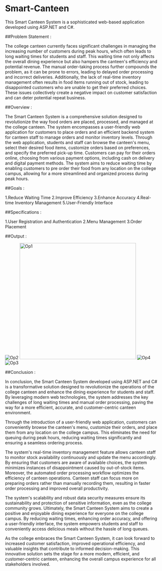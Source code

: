 # Smart-Canteen
This Smart Canteen System is a sophisticated web-based application developed 
using ASP.NET and C#.

##Problem Statement :

The college canteen currently faces significant challenges in managing the 
increasing number of customers during peak hours, which often leads to long 
waiting times for students and staff. This waiting time not only affects the overall 
dining experience but also hampers the canteen's efficiency and potential revenue. 
The manual order-taking process further compounds the problem, as it can be 
prone to errors, leading to delayed order processing and incorrect deliveries. 
Additionally, the lack of real-time inventory management often results in food 
items running out of stock, leading to disappointed customers who are unable to 
get their preferred choices. These issues collectively create a negative impact on 
customer satisfaction and can deter potential repeat business.

##Overview :

The Smart Canteen System is a comprehensive solution designed to revolutionize 
the way food orders are placed, processed, and managed at the college canteen. 
The system encompasses a user-friendly web application for customers to place 
orders and an efficient backend system for canteen staff to manage orders and 
monitor inventory levels. 
Through the web application, students and staff can browse the canteen's menu, 
select their desired food items, customize orders based on preferences, and specify 
the preferred pick-up time. Customers can pay for their orders online, choosing 
from various payment options, including cash on delivery and digital payment 
methods. The system aims to reduce waiting time by enabling customers to pre
order their food from any location on the college campus, allowing for a more 
streamlined and organized process during peak hours.

##Goals :

1.Reduce Waiting Time
2.Improve Efficiency
3.Enhance Accuracy
4.Real-time Inventory Management
5.User-Friendly Interface

##Specifications :

1.User Registration and Authentication
2.Menu Management
3.Order Placement

##Output :

![Op2](https://github.com/Iamdeepika9/Smart-Canteen/assets/96690780/2cea7b39-01f1-4e1d-a5c8-5170310ff85a)
<img width="382" alt="Op1" src="https://github.com/Iamdeepika9/Smart-Canteen/assets/96690780/016d7e4e-ec41-4161-8a3a-eea18b5b724a">
![Op4](https://github.com/Iamdeepika9/Smart-Canteen/assets/96690780/1978ba55-0867-485b-b6af-7f5ea8cf7123)
![Op3](https://github.com/Iamdeepika9/Smart-Canteen/assets/96690780/8fed640a-7d98-416d-987f-fb8597b6bf85)

##Conclusion : 

In conclusion, the Smart Canteen System developed using ASP.NET and C# is a 
transformative solution designed to revolutionize the operations of the college 
canteen and enhance the dining experience for students and staff. By leveraging 
modern web technologies, the system addresses the key challenges of long waiting 
times and manual order processing, paving the way for a more efficient, accurate, 
and customer-centric canteen environment. 

Through the introduction of a user-friendly web application, customers can 
conveniently browse the canteen's menu, customize their orders, and place them 
from any location on the college campus. This eliminates the need for queuing 
during peak hours, reducing waiting times significantly and ensuring a seamless 
ordering process. 

The system's real-time inventory management feature allows canteen staff to 
monitor stock availability continuously and update the menu accordingly. By 
ensuring that customers are aware of available choices, the system minimizes 
instances of disappointment caused by out-of-stock items. 
Moreover, the automated order processing workflow optimizes the efficiency of 
canteen operations. Canteen staff can focus more on preparing orders rather than 
manually recording them, resulting in faster order processing and improved overall 
productivity. 

The system's scalability and robust data security measures ensure its sustainability 
and protection of sensitive information, even as the college community grows. 
Ultimately, the Smart Canteen System aims to create a positive and enjoyable 
dining experience for everyone on the college campus. By reducing waiting times, 
enhancing order accuracy, and offering a user-friendly interface, the system 
empowers students and staff to conveniently access delicious meals without the 
hassle of long queues. 

As the college embraces the Smart Canteen System, it can look forward to 
increased customer satisfaction, improved operational efficiency, and valuable 
insights that contribute to informed decision-making. This innovative solution sets 
the stage for a more modern, efficient, and customer-centric canteen, enhancing the 
overall campus experience for all stakeholders involved.


